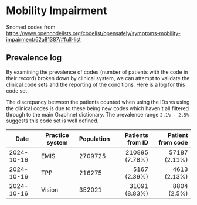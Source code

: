 # Mobility Impairment

Snomed codes from https://www.opencodelists.org/codelist/opensafely/symptoms-mobility-impairment/62a81387/#full-list

## Prevalence log

By examining the prevalence of codes (number of patients with the code in their record) broken down by clinical system, we can attempt to validate the clinical code sets and the reporting of the conditions. Here is a log for this code set.

The discrepancy between the patients counted when using the IDs vs using the clinical codes is due to these being new codes which haven't all filtered through to the main Graphnet dictionary. The prevalence range `2.1% - 2.5%` suggests this code set is well defined.

| Date       | Practice system | Population | Patients from ID | Patient from code |
| ---------- | --------------- | ---------- | ---------------: | ----------------: |
| 2024-10-16 | EMIS | 2709725 | 210895 (7.78%) | 57187 (2.11%) | 
| 2024-10-16 | TPP | 216275 | 5167 (2.39%) | 4613 (2.13%) | 
| 2024-10-16 | Vision | 352021 | 31091 (8.83%) | 8804 (2.5%) | 